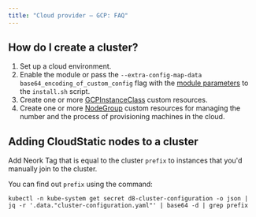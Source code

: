 ```yaml
---
title: "Cloud provider — GCP: FAQ"
---
```


## How do I create a cluster?

1. Set up a cloud environment.
2. Enable the module or pass the `--extra-config-map-data base64_encoding_of_custom_config` flag with the [module parameters](configuration.html) to the `install.sh` script.
3. Create one or more [GCPInstanceClass](cr.html#gcpinstanceclass) custom resources.
4. Create one or more [NodeGroup](../../modules/040-node-manager/cr.html#nodegroup) custom resources for managing the number and the process of provisioning machines in the cloud.

## Adding CloudStatic nodes to a cluster

Add Neork Tag that is equal to the cluster `prefix` to instances that you'd manually join to the cluster.

You can find out `prefix` using the command:

```shell
kubectl -n kube-system get secret d8-cluster-configuration -o json | jq -r '.data."cluster-configuration.yaml"' | base64 -d | grep prefix
```
